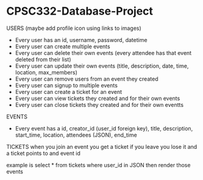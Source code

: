 # CPSC332-Database-Project

USERS (maybe add profile icon using links to images)
* Every user has an id, username, password, datetime 
* Every user can create multiple events
* Every user can delete their own events (every attendee has that event deleted from their list)
* Every user can update their own events (title, description, date, time, location, max_members)
* Every user can remove users from an event they created
* Every user can signup to multiple events
* Every user can create a ticket for an event
* Every user can view tickets they created and for their own events
* Every user can close tickets they created and for their own eventts


EVENTS
* Every event has a id, creator_id (user_id foreign key), title, description, start_time, location, attendees (JSON), end_time


TICKETS
when you join an event you get a ticket if you leave you lose it and a ticket points to and event id

example is select * from tickets where user_id in JSON then render those events